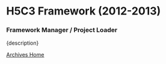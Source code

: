 # H5C3 Framework (2012-2013)

### Framework Manager / Project Loader

{description}

[Archives Home](https://github.com/NlaakStudios/auto-jigger/tree/master/archives)
